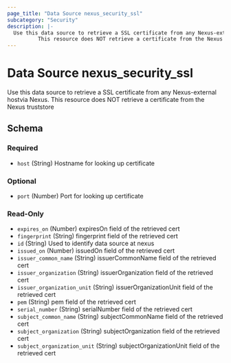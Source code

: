 ```yaml
---
page_title: "Data Source nexus_security_ssl"
subcategory: "Security"
description: |-
  Use this data source to retrieve a SSL certificate from any Nexus-external hostvia Nexus.
          This resource does NOT retrieve a certificate from the Nexus truststore
---
```

# Data Source nexus_security_ssl
Use this data source to retrieve a SSL certificate from any Nexus-external hostvia Nexus.
		This resource does NOT retrieve a certificate from the Nexus truststore

<!-- schema generated by tfplugindocs -->
## Schema

### Required

- `host` (String) Hostname for looking up certificate

### Optional

- `port` (Number) Port for looking up certificate

### Read-Only

- `expires_on` (Number) expiresOn field of the retrieved cert
- `fingerprint` (String) fingerprint field of the retrieved cert
- `id` (String) Used to identify data source at nexus
- `issued_on` (Number) issuedOn field of the retrieved cert
- `issuer_common_name` (String) issuerCommonName field of the retrieved cert
- `issuer_organization` (String) issuerOrganization field of the retrieved cert
- `issuer_organization_unit` (String) issuerOrganizationUnit field of the retrieved cert
- `pem` (String) pem field of the retrieved cert
- `serial_number` (String) serialNumber field of the retrieved cert
- `subject_common_name` (String) subjectCommonName field of the retrieved cert
- `subject_organization` (String) subjectOrganization field of the retrieved cert
- `subject_organization_unit` (String) subjectOrganizationUnit field of the retrieved cert
